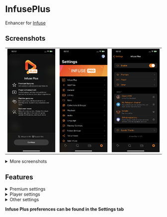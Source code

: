 # InfusePlus
<p>Enhancer for <a href="https://apps.apple.com/us/app/id1136220934">Infuse</a></p>

## Screenshots
<table>
   <tr>
      <td><img src="Resources/screenshot1.png" alt="Screenshot 1" /></td>
      <td><img src="Resources/screenshot2.png" alt="Screenshot 2" /></td>
      <td><img src="Resources/screenshot3.png" alt="Screenshot 3" /></td>
   </tr>
</table>

<details>
  <summary>More screenshots</summary>
  <table>
    <tr>
      <td><img src="Resources/screenshot4.png" alt="Screenshot 4" /></td>
      <td><img src="Resources/screenshot5.png" alt="Screenshot 5" /></td>
      <td><img src="Resources/screenshot6.png" alt="Screenshot 6" /></td>
    </tr>
  </table>
</details>

## Features
<details>
  <summary>Premium settings</summary>
  <ul>
    <li>Pro features</li>
    <li>Background playback</li>
  </ul>
</details>

<details>
  <summary>Player settings</summary>
  <ul>
    <li>Play/Pause playback using double tap</li>
    <li>Playback speed settings in context menu</li>
    <li>Volume boost settings in context menu</li>
    <li>Skip to the Next/Previous using long press on rewind buttons</li>
    <li>Speed up playback by long pressing Play/Pause button
      <ul>
        <li>Adjustable playback rate</li>
      </ul>
    </li>
    <li>Tap to playback duration to change between total duration, left duration and exact time when playback ends</li>
    <li>Separated custom skip times for double tap and rewind buttons</li>
  </ul>
</details>

<details>
  <summary>Other settings</summary>
  <ul>
    <li>Ability to set Title and Poster for the player in control center</li>
    <li>Startup tab selection</li>
    <li>New available tweak update notification</li>
    <li>Auto-update localizations</li>
  </ul>
</details>

**Infuse Plus preferences can be found in the Settings tab**
